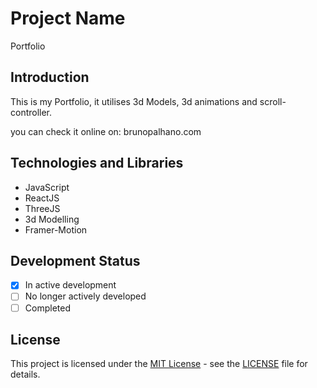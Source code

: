# Project Name

Portfolio

## Introduction

This is my Portfolio, it utilises 3d Models, 3d animations and scroll-controller.

you can check it online on: brunopalhano.com

## Technologies and Libraries

- JavaScript
- ReactJS
- ThreeJS
- 3d Modelling
- Framer-Motion

## Development Status

- [X] In active development
- [ ] No longer actively developed
- [ ] Completed

## License

This project is licensed under the [MIT License](LICENSE) - see the [LICENSE](LICENSE) file for details.

